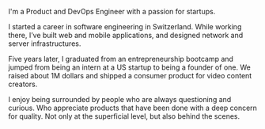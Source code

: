I'm a Product and DevOps Engineer with a passion for startups.

I started a career in software engineering in Switzerland. While working there, I’ve built web and mobile applications, and designed network and server infrastructures.

Five years later, I graduated from an entrepreneurship bootcamp and jumped from being an intern at a US startup to being a founder of one. We raised about 1M dollars and shipped a consumer product for video content creators.

I enjoy being surrounded by people who are always questioning and curious. Who appreciate products that have been done with a deep concern for quality. Not only at the superficial level, but also behind the scenes.
